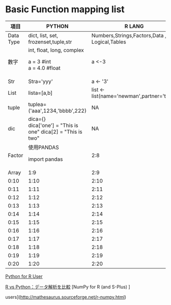 # Basic Function mapping list

| 項目 |PYTHON | R LANG |
| --- | --- | ---|
| Data Type | dict, list, set,<br>frozenset,tuple,str | Numbers,Strings,Factors,Data , Logical,Tables |
| 數字 | int, float, long, complex <p> a = 3 #int<br> a = 4.0 #float | a <-3  |
| Str | Stra='yyy' | a <- '3' |
| List | lista=[a,b] | list <- list(name='newman',partner='tom') |
| tuple | tuplea=('aaa',1234,'bbbb',222) | NA |
| dic | dica={}<br>dica['one'] = "This is one" dica[2] = "This is two" |NA |
| Factor | 使用PANDAS<P>import pandas | 2:8 |
| Array | 1:9 | 2:9 |
| 0:10 | 1:10 | 2:10 |
| 0:11 | 1:11 | 2:11 |
| 0:12 | 1:12 | 2:12 |
| 0:13 | 1:13 | 2:13 |
| 0:14 | 1:14 | 2:14 |
| 0:15 | 1:15 | 2:15 |
| 0:16 | 1:16 | 2:16 |
| 0:17 | 1:17 | 2:17 |
| 0:18 | 1:18 | 2:18 |
| 0:19 | 1:19 | 2:19 |
| 0:20 | 1:20 | 2:20 |



[Python for R User](http://www.slideshare.net/ajayohri/python-for-r-users) <p>
[R vs Python：データ解析を比較](http://postd.cc/r-vs-python-head-to-head-data-analysis/)
[NumPy for R (and S-Plus) ]<p> users](http://mathesaurus.sourceforge.net/r-numpy.html)<p>